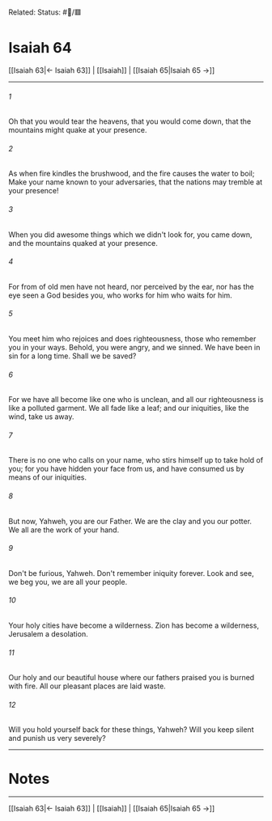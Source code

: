 Related:
Status: #📖/🟥
# Isaiah 64

[[Isaiah 63|← Isaiah 63]] | [[Isaiah]] | [[Isaiah 65|Isaiah 65 →]]
***



###### 1 
Oh that you would tear the heavens, that you would come down, that the mountains might quake at your presence. 

###### 2 
As when fire kindles the brushwood, and the fire causes the water to boil; Make your name known to your adversaries, that the nations may tremble at your presence! 

###### 3 
When you did awesome things which we didn't look for, you came down, and the mountains quaked at your presence. 

###### 4 
For from of old men have not heard, nor perceived by the ear, nor has the eye seen a God besides you, who works for him who waits for him. 

###### 5 
You meet him who rejoices and does righteousness, those who remember you in your ways. Behold, you were angry, and we sinned. We have been in sin for a long time. Shall we be saved? 

###### 6 
For we have all become like one who is unclean, and all our righteousness is like a polluted garment. We all fade like a leaf; and our iniquities, like the wind, take us away. 

###### 7 
There is no one who calls on your name, who stirs himself up to take hold of you; for you have hidden your face from us, and have consumed us by means of our iniquities. 

###### 8 
But now, Yahweh, you are our Father. We are the clay and you our potter. We all are the work of your hand. 

###### 9 
Don't be furious, Yahweh. Don't remember iniquity forever. Look and see, we beg you, we are all your people. 

###### 10 
Your holy cities have become a wilderness. Zion has become a wilderness, Jerusalem a desolation. 

###### 11 
Our holy and our beautiful house where our fathers praised you is burned with fire. All our pleasant places are laid waste. 

###### 12 
Will you hold yourself back for these things, Yahweh? Will you keep silent and punish us very severely?

---
# Notes


***
[[Isaiah 63|← Isaiah 63]] | [[Isaiah]] | [[Isaiah 65|Isaiah 65 →]]
